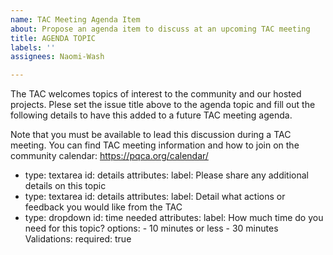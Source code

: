 ```yaml
---
name: TAC Meeting Agenda Item
about: Propose an agenda item to discuss at an upcoming TAC meeting
title: AGENDA TOPIC
labels: ''
assignees: Naomi-Wash

---
```


The TAC welcomes topics of interest to the community and our hosted projects. Plese set the issue title above to the agenda topic and fill out the following details to have this added to a future TAC meeting agenda. 

Note that you must be available to lead this discussion during a TAC meeting. You can find TAC meeting information and how to join on the community calendar: https://pqca.org/calendar/

 - type: textarea
    id: details
    attributes:
      label: Please share any additional details on this topic
 - type: textarea
    id: details
    attributes:
      label: Detail what actions or feedback you would like from the TAC
 - type: dropdown
    id: time needed
    attributes:
      label: How much time do you need for this topic?
      options:
        - 10 minutes or less
        - 30 minutes
    Validations:
         required: true

